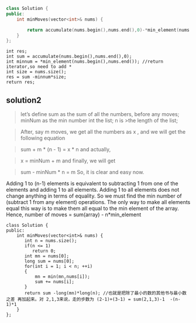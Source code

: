 
``` C++
class Solution {
public:
    int minMoves(vector<int>& nums) {

        return accumulate(nums.begin(),nums.end(),0)-*min_element(nums.begin(),nums.end())*nums.size();
    }
};

```


```
int res;
int sum = accumulate(nums.begin(),nums.end(),0);
int minnum = *min_element(nums.begin(),nums.end()); //return iterator,so need to add *
int size = nums.size();
res = sum -minnum*size;
return res;
```


## solution2

>let’s define sum as the sum of all the numbers, before any moves; minNum as the min number int the list; n is >the length of the list;

>After, say m moves, we get all the numbers as x , and we will get the following equation

>sum + m * (n - 1) = x * n
>and actually,

>x = minNum + m
>and finally, we will get

 > sum - minNum * n = m
>So, it is clear and easy now.



Adding 1 to (n-1) elements is equivalent to subtracting 1 from one of the elements and adding 1 to all elements. Adding 1 to all elements does not change anything in terms of equality. So we must find the min number of (subtract 1 from any element) operations. The only way to make all elements equal this way is to make them all equal to the min element of the array.
Hence, number of moves = sum(array) - n*min_element
```
class Solution {
public:
    int minMoves(vector<int>& nums) {
       int n = nums.size();
       if(n <= 1)
          return 0;
       int mn = nums[0];
       long sum = nums[0];
       for(int i = 1; i < n; ++i)
       {
           mn = min(mn,nums[i]);
           sum += nums[i];
       }
       return sum -long(mn)*long(n); //也就是把除了最小的数的其他书与最小数之差 再加起来。对 2,1,3来说，走的步数为 (2-1)+(3-1) = sum(2,1,3)-1  -(n-1)*1
    }
};

```
